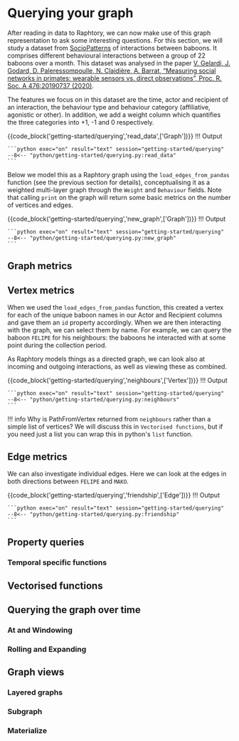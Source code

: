 # Querying your graph

After reading in data to Raphtory, we can now make use of this graph representation to ask some interesting questions. For this section, we will study a dataset from [SocioPatterns](http://www.sociopatterns.org/datasets/baboons-interactions/) of interactions between baboons. It comprises different behavioural interactions between a group of 22 baboons over a month. This dataset was analysed in the paper [V. Gelardi, J. Godard, D. Paleressompoulle, N. Claidière, A. Barrat, “Measuring social networks in primates: wearable sensors vs. direct observations”, Proc. R. Soc. A 476:20190737 (2020)](https://royalsocietypublishing.org/doi/10.1098/rspa.2019.0737). 

The features we focus on in this dataset are the time, actor and recipient of an interaction, the behaviour type and behaviour category (affiliative, agonistic or other). In addition, we add a weight column which quantifies the three categories into +1, -1 and 0 respectively.

{{code_block('getting-started/querying','read_data',['Graph'])}}
!!! Output

    ```python exec="on" result="text" session="getting-started/querying"
    --8<-- "python/getting-started/querying.py:read_data"
    ```

Below we model this as a Raphtory graph using the `load_edges_from_pandas` function (see the previous section for details), conceptualising it as a weighted multi-layer graph through the `Weight` and `Behaviour` fields. Note that calling `print` on the graph will return some basic metrics on the number of vertices and edges.

{{code_block('getting-started/querying','new_graph',['Graph'])}}
!!! Output

    ```python exec="on" result="text" session="getting-started/querying"
    --8<-- "python/getting-started/querying.py:new_graph"
    ```
 
## Graph metrics

## Vertex metrics

When we used the `load_edges_from_pandas` function, this created a vertex for each of the unique baboon names in our Actor and Recipient columns and gave them an `id` property accordingly. When we are then interacting with the graph, we can select them by name. For example, we can query the baboon `FELIPE` for his neighbours: the baboons he interacted with at some point during the collection period. 

As Raphtory models things as a directed graph, we can look also at incoming and outgoing interactions, as well as viewing these as combined.

{{code_block('getting-started/querying','neighbours',['Vertex'])}}
!!! Output

    ```python exec="on" result="text" session="getting-started/querying"
    --8<-- "python/getting-started/querying.py:neighbours"
    ```

!!! info
    Why is PathFromVertex returned from `neighbours` rather than a simple list of vertices? We will discuss this in `Vectorised functions`, but if you need just a list you can wrap this in python's `list` function.

## Edge metrics

We can also investigate individual edges. Here we can look at the edges in both directions between `FELIPE` and `MAKO`.

{{code_block('getting-started/querying','friendship',['Edge'])}}
!!! Output

    ```python exec="on" result="text" session="getting-started/querying"
    --8<-- "python/getting-started/querying.py:friendship"
    ```

## Property queries

### Temporal specific functions

## Vectorised functions

## Querying the graph over time

### At and Windowing

### Rolling and Expanding

## Graph views

### Layered graphs

### Subgraph

### Materialize